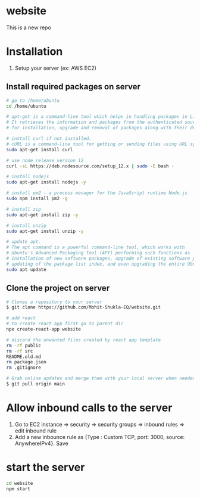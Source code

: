 # website
This is a new repo

# Installation
1. Setup your server (ex: AWS EC2)

## Install required packages on server
```sh
# go to /home/ubuntu
cd /home/ubuntu

# apt-get is a command-line tool which helps in handling packages in Linux. 
# It retrieves the information and packages from the authenticated sources 
# for installation, upgrade and removal of packages along with their dependencies.

# install curl if not installed. 
# cURL is a command-line tool for getting or sending files using URL syntax. 
sudo apt-get install curl

# use node release version 12
curl -sL https://deb.nodesource.com/setup_12.x | sudo -E bash -

# install nodejs
sudo apt-get install nodejs -y

# install pm2 - a process manager for the JavaScript runtime Node.js
sudo npm install pm2 -g

# install zip
sudo apt-get install zip -y

# install unzip
sudo apt-get install unzip -y

# update apt. 
# The apt command is a powerful command-line tool, which works with 
# Ubuntu's Advanced Packaging Tool (APT) performing such functions as 
# installation of new software packages, upgrade of existing software packages, 
# updating of the package list index, and even upgrading the entire Ubuntu system.
sudo apt update

```

## Clone the project on server
```sh
# Clones a repository to your server
$ git clone https://github.com/Mohit-Shukla-EQ/website.git

# add react
# to create react app first go to parent dir 
npx create-react-app website

# discard the unwanted files created by react app template
rm -rf public
rm -rf src
README.old.md 
rm package.json 
rm .gitignore

# Grab online updates and merge them with your local server when needed
$ git pull origin main

```

# Allow inbound calls to the server
1. Go to EC2 instance => security => security groups => inbound rules => edit inbound rule
1. Add a new inbounce rule as {Type : Custom TCP, port: 3000, source: AnywhereIPv4}. Save



# start the server
```sh
cd website
npm start
```
